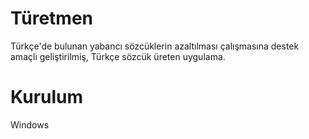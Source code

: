 # Türetmen
Türkçe'de bulunan yabancı sözcüklerin azaltılması çalışmasına destek amaçlı geliştirilmiş, Türkçe sözcük üreten uygulama.
# Kurulum
Windows
